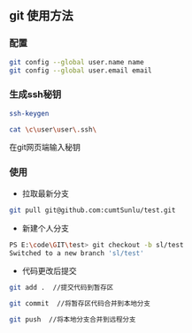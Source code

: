 ## git 使用方法

### 配置
```bash
git config --global user.name name
git config --global user.email email
```

### 生成ssh秘钥
```bash
ssh-keygen
```
```bash
cat \c\user\user\.ssh\
```
在git网页端输入秘钥

### 使用
- 拉取最新分支
```bash
git pull git@github.com:cumtSunlu/test.git
```
- 新建个人分支
```bash
PS E:\code\GIT\test> git checkout -b sl/test
Switched to a new branch 'sl/test'
```
- 代码更改后提交
```bash
git add .  //提交代码到暂存区
```
```bash
git commit  //将暂存区代码合并到本地分支
```
```bash
git push  //将本地分支合并到远程分支
```


